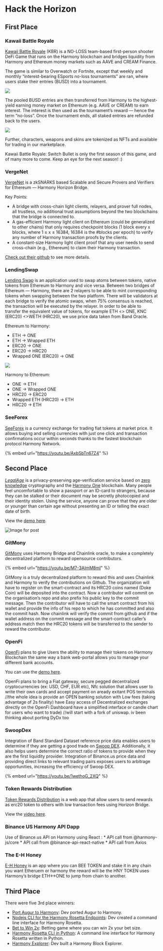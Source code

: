 # Hack the Horizon

## First Place

### Kawaii Battle Royale <a href="f251" id="f251"></a>

[Kawaii Battle Royale](https://github.com/OpenDive/KawaiiBattleRoyaleSwitchBullet_Dapp) (KBR) is a NO-LOSS team-based first-person shooter DeFi Game that runs on the Harmony blockchain and bridges liquidity from Harmony and Ethereum money markets such as AAVE and CREAM Finance.

The game is similar to Overwatch or Fortnite, except that weekly and monthly “interest-bearing ESports no-loss tournaments” are ran, where users stake their entries (BUSD) into a tournament.

![](<../../../.gitbook/assets/image (231).png>)

The pooled BUSD entries are then transferred from Harmony to the highest-yield earning money market on Ethereum (e.g. AAVE or CREAM) to earn interest. The interest is then used as the tournament’s reward — hence the term “no-loss”. Once the tournament ends, all staked entries are refunded back to the users.

![](<../../../.gitbook/assets/image (232).png>)

Further, characters, weapons and skins are tokenized as NFTs and available for trading in our marketplace.

Kawaii Battle Royale: Switch Bullet is only the first season of this game, and of many more to come. Keep an eye for the next season! :)

### VergeNet <a href="f9de" id="f9de"></a>

[VergeNet](https://gitcoin.co/hackathon/hack-the-horizon/projects/4180/VergeNet) is a zkSNARKS based Scalable and Secure Provers and Verifiers for Ethereum — Harmony Horizon Bridge.

Key Points:

* A bridge with cross-chain light clients, relayers, and prover full nodes, all trustless, no additional trust assumptions beyond the two blockchains that the bridge is connected to.
* A gas-efficient Harmony light client on Ethereum (could be generalized to other chains) that only requires checkpoint blocks (1 block every x blocks, where 1 ≤ x ≤ 16384, 16384 is the #blocks per epoch) to verify any number of Harmony transaction proofs by the clients.
* A constant-size Harmony light client proof that any user needs to send cross-chain (e.g., Ethereum) to claim their Harmony transaction.

[Check out their github](https://github.com/LatticeLabVentures/VergeNet) to see more details.

### LendingSwap <a href="a293" id="a293"></a>

[Lending Swap](https://github.com/trinhtan/horizon-hackathon) is an application used to swap atoms between tokens, native tokens from Ethereum to Harmony and vice versa. Between two bridges of Ethereum — Harmony, there are 2 relayers to be able to mint corresponding tokens when swapping between the two platform. There will be validators at each bridge to verify the atomic swaps, when 75% consensus is reached, the transaction will be executed by the relayer. In order to be able to transfer the equivalent value of tokens, for example ETH <> ONE, KNC (ERC20) <>WETH (HRC20), we use price data taken from Band Oracle.

Ethereum to Harmony:

* ETH -> ONE
* ETH -> Wrapped ETH
* ERC20 -> ONE
* ERC20 -> HRC20
* Wrapped ONE (ERC20) -> ONE

![](<../../../.gitbook/assets/image (233).png>)

Harmony to Ethereum:

* ONE -> ETH
* ONE -> Wrapped ONE
* HRC20 -> ERC20
* Wrapped ETH (HRC20) -> ETH
* HRC20 -> ETH

### SeeForex <a href="90cd" id="90cd"></a>

[SeeForex](https://github.com/kuyawa/seeforex) is a currency exchange for trading fiat tokens at market price. It allows buying and selling currencies with just one click and transaction confirmations occur within seconds thanks to the fastest blockchain protocol Harmony Network.

{% embed url="https://youtu.be/AxbSbTn67Z4" %}

## Second Place <a href="ee73" id="ee73"></a>

[_LegalAge_](https://github.com/sladecek/harla_demo) is a privacy-preserving age-verification service based on [zero knowledge](https://www.zeroknowledge.fm) cryptography and the [Harmony One](https://www.harmony.one) blockchain. Many people feel uncomfortable to show a passport or an ID-card to strangers, because they can be stalked or their document may be secretly photocopied and their identity stolen. Using the service, anyone can prove that they are older or younger than certain age without presenting an ID or telling the exact date of birth.

View the [demo here](https://gitcoin.co/hackathon/hack-the-horizon/projects/4186/LegalAge).

![Image for post](https://miro.medium.com/max/4696/1\*V6xeQV-GgSaQHSck6035MQ.png)

### GitMony <a href="2132" id="2132"></a>

[GitMony](https://github.com/BakaOtaku/git_mony) uses Harmony Bridge and Chainlink oracle, to make a completely decentralized platform to reward opensource contributors.

{% embed url="https://youtu.be/M7-3AImM8mI" %}

GitMony is a truly decentralized platform to reward this and uses Chainlink and Harmony to verify the contributions on Github. The organization will have to register on the smart-contract and its HRC20 coins named (Doke Coin) will be deposited into the contract. Now a contributor will commit on the organisation’s repo and also prefix his public key to the commit message. Then the contributor will have to call the smart contract from his wallet and provide the info of his repo to which he has committed and also the commit hash. Now chainlink will verify the commit from github and if the wallet address on the commit message and the smart-contract caller’s address match then the HRC20 tokens will be transferred to the sender to reward the contributor.

### OpenFi <a href="24ca" id="24ca"></a>

[OpenFi](https://github.com/Alexgrsjn/OpenFi) plans to give Users the ability to manage their tokens on Harmony Blockchain the same way a bank web-portal allows you to manage your different bank accounts.

You can use the [demo here](https://openfi.dev/#/).

OpenFi plans to bring a Fiat gateway, secure pegged decentralized cryptocurrencies (ex: USD, CHF, EUR etc), Nfc solution that allows user to write their own cards and accept payment on aready exitant POS terminals //the whole idea is provide an OPEN banking solution with Low fees (taking advantage of 2s finality) have Easy access of Decentralized exchanges directly on the OpenFi Dashboard have a simplified interface or candle chart for users who want to trade) //will start with a fork of uniswap. iv been thinking about porting DyDx too

### SwoopDex <a href="7147" id="7147"></a>

Integration of Band Standard Dataset reference price data enables users to determine if they are getting a good trade on [Swoop DEX](https://github.com/Dodecane/swoop-interface). Additionally, it also helps users determine the correct ratio of tokens to provide when they are the first liquidity provider. Integration of Binance.us price data and providing direct links to relevant trading pairs exposes users to arbitrage opportunities, increasing the efficiency of Swoop DEX.

{% embed url="https://youtu.be/1wethoG_2XQ" %}

### Token Rewards Distribution

[Token Rewards Distribution](https://github.com/ysongh/Token-Reward-Distribution) is a web app that allow users to send rewards as erc20 token to others with low transaction fees using Horizon Bridge.

View the [video here](https://gitcoin.co/hackathon/hack-the-horizon/projects/4170/Token-Reward-Distribution).

### Binance US Harmony API Dapp <a href="3958" id="3958"></a>

Use of Binance.us API on Harmony using React : \* API call from @harmony-js/core \* API call from @binance-api-react-native \* API call from Axios

### The E-H Honey <a href="b0b1" id="b0b1"></a>

[E-H Honey](https://github.com/azizyano/THE-E-H-Honey) is an app where you can BEE TOKEN and stake it in any chain you want Etheruem or harmony the reward will be the HNY TOKEN uses Harmony’s bridge ETH<->ONE to jump from chain to another.

## Third Place <a href="875b" id="875b"></a>

There were five 3rd place winners:

* [Port Augur to Harmony](https://gitcoin.co/hackathon/hack-the-horizon/projects/3856/port-the-augur-protocol-and-ui-to-harmony-chain): Dev ported Augur to Harmony.
* [Nodejs CLI for the Harmony Rosetta Endpoints](https://github.com/zyra-zia/harmony-rosetta-cli): Dev created a command line interface for Harmony Rosetta.
* [Bet to Win 2x](https://github.com/azizyano/Bet_to_win_x2): Betting game where you can win 2x your bet size.
* [Harmony Rosetta CLI in Python](https://github.com/blockjoe/harmony-api-client-python): A command line interface for Harmony Rosetta written in Python.
* [Harmony Explorer](https://github.com/CryptoDizzy/Harmony-Explorer): Dev built a Harmony Block Explorer.
